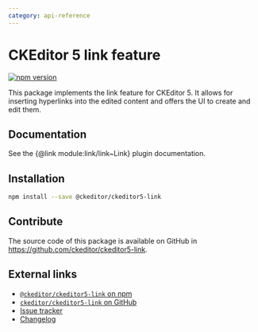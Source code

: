 ```yaml
---
category: api-reference
---
```


# CKEditor 5 link feature

[![npm version](https://badge.fury.io/js/%40ckeditor%2Fckeditor5-link.svg)](https://www.npmjs.com/package/@ckeditor/ckeditor5-link)

This package implements the link feature for CKEditor 5. It allows for inserting hyperlinks into the edited content and offers the UI to create and edit them.

## Documentation

See the {@link module:link/link~Link} plugin documentation.

## Installation

```bash
npm install --save @ckeditor/ckeditor5-link
```

## Contribute

The source code of this package is available on GitHub in https://github.com/ckeditor/ckeditor5-link.

## External links

* [`@ckeditor/ckeditor5-link` on npm](https://www.npmjs.com/package/@ckeditor/ckeditor5-link)
* [`ckeditor/ckeditor5-link` on GitHub](https://github.com/ckeditor/ckeditor5-link)
* [Issue tracker](https://github.com/ckeditor/ckeditor5/issues)
* [Changelog](https://github.com/ckeditor/ckeditor5-link/blob/master/CHANGELOG.md)
